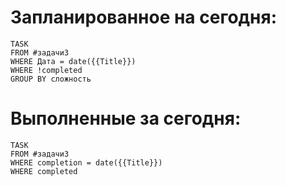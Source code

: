 # Запланированное на сегодня:
```dataview
TASK
FROM #задачи3
WHERE Дата = date({{Title}})
WHERE !completed
GROUP BY сложность
```
# Выполненные за сегодня:
```dataview
TASK
FROM #задачи3
WHERE completion = date({{Title}})
WHERE completed
```